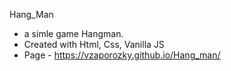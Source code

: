 Hang_Man 
- a simle game Hangman. 
- Created with Html, Css, Vanilla JS
- Page - https://vzaporozky.github.io/Hang_man/
